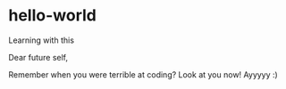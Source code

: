 # hello-world
Learning with this

Dear future self,

  Remember when you were terrible at coding? 
  Look at you now! 
  Ayyyyy :)
      
